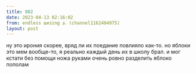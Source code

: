 ```yaml
---
title: 802
date: 2023-04-13 02:16:02
from: endless шизing ⍼ (channel1162404975)
layout: post
---
```


ну это ирония скорее, вряд ли их поедание повлияло как-то. 
но яблоки это мем вообще-то, я реально каждый день их в школу брал. и мог кстати без помощи ножа руками очень ровно разделить яблоко пополам
